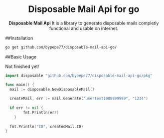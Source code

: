 <div align="center">
 <h1>Disposable Mail Api for go</h1>
    <span><strong>Disposable Mail Api</strong> It is a library to generate disposable mails completly functional and usable on internet.</span><br />
</div>

##Installation
```bash
go get github.com/bypepe77/disposable-mail-api-go/
```
##Basic Usage

Not finished yet!

```go
import disposable "github.com/bypepe77/disposable-mail-api-go/pkg"

func main() {
  mail := disposable.NewDisposableMail()
  
  createMail, err := mail.Generate("usertest1988999999", "1234")
  
  if err != nil {
		fmt.Println(err)
	}
  
  fmt.Println("ID", createdMail.ID)
}

```
